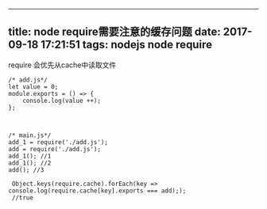 
---
title: node require需要注意的缓存问题
date: 2017-09-18 17:21:51
tags: nodejs node require
---

require 会优先从cache中读取文件

```
/* add.js*/
let value = 0;
module.exports = () => {
    console.log(value ++);
};



/* main.js*/
add_1 = require('./add.js');
add = require('./add.js');
add_1(); //1
add_1(); //2
add(); //3

 Object.keys(require.cache).forEach(key => console.log(require.cache[key].exports === add););
 //true
```